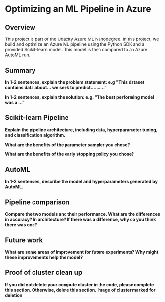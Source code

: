 # Optimizing an ML Pipeline in Azure

## Overview

This project is part of the Udacity Azure ML Nanodegree.
In this project, we build and optimize an Azure ML pipeline using the Python SDK and a provided Scikit-learn model.
This model is then compared to an Azure AutoML run.

## Summary

**In 1-2 sentences, explain the problem statement: e.g "This dataset contains data about... we seek to predict.........."**

**In 1-2 sentences, explain the solution: e.g. "The best performing model was a ..."**

## Scikit-learn Pipeline

**Explain the pipeline architecture, including data, hyperparameter tuning, and classification algorithm.**

**What are the benefits of the parameter sampler you chose?**

**What are the benefits of the early stopping policy you chose?**

## AutoML

**In 1-2 sentences, describe the model and hyperparameters generated by AutoML.**

## Pipeline comparison

**Compare the two models and their performance. What are the differences in accuracy? In architecture? If there was a difference, why do you think there was one?**

## Future work

**What are some areas of improvement for future experiments? Why might these improvements help the model?**

## Proof of cluster clean up

**If you did not delete your compute cluster in the code, please complete this section. Otherwise, delete this section.**
**Image of cluster marked for deletion**
